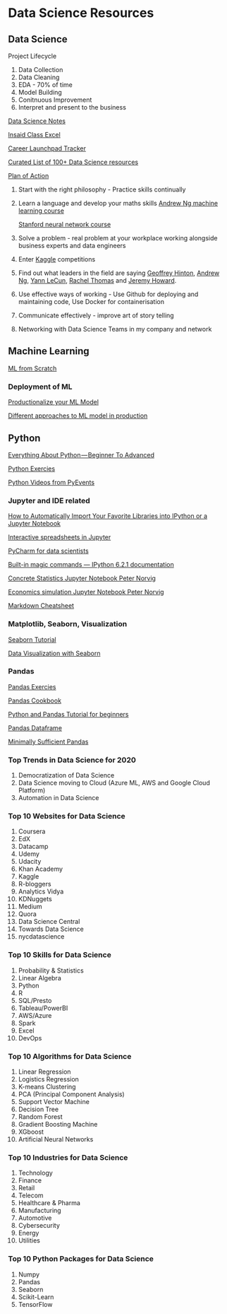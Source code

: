 # Data Science Resources


## Data Science

Project Lifecycle
1. Data Collection
2. Data Cleaning
3. EDA - 70% of time
4. Model Building
5. Conitnuous Improvement
6. Interpret and present to the business

[Data Science Notes](https://docs.google.com/document/d/18BRJIHJzXxESGigcNBnb2YpwLeHt7CnxEVyKsGcR7kk/edit#)

[Insaid Class Excel](https://docs.google.com/spreadsheets/d/12fgUtQ9_5_bMxkN40XBy6bPw7-gBM5NhbzLUj_CsDsY/edit?usp=sharing)

[Career Launchpad Tracker](https://docs.google.com/spreadsheets/d/1WfTK6aGdxQX_zPQ0M5jZubNBFgGt6Gx5MvjlGl-rnqo/edit#gid=1699438630)

[Curated List of 100+ Data Science resources](https://medium.com/@neuralnets/curated-list-of-100-data-science-resources-for-practitioners-3c0510ed47a3?)


[Plan of Action](https://towardsdatascience.com/from-data-analyst-to-data-scientist-f67a724ea265)

1. Start with the right philosophy - Practice skills continually
2. Learn a language and develop your maths skills [Andrew Ng machine
            learning course](https://www.coursera.org/learn/machine-learning)
   
   [Stanford neural network course](http://cs231n.stanford.edu/)
3. Solve a problem - real problem at your workplace working alongside business experts and data engineers
4.  Enter [Kaggle](https://www.kaggle.com/) competitions
5. Find out what leaders in the field are saying
   [Geoffrey Hinton](https://en.wikipedia.org/wiki/Geoffrey_Hinton),
   [Andrew Ng](http://www.andrewng.org/),
   [Yann LeCun](http://yann.lecun.com/),
   [Rachel Thomas](https://www.usfca.edu/arts-sciences/faculty/rachel-thomas)
   and [Jeremy Howard](https://su.org/about/faculty/jeremy-howard/).
6. Use effective ways of working - Use Github for deploying and
   maintaining code, Use Docker for containerisation
7. Communicate effectively - improve art of story telling
8. Networking with Data Science Teams in my company and network

## Machine Learning

[ML from Scratch](https://github.com/eriklindernoren/ML-From-Scratch)

### Deployment of ML

[Productionalize your ML Model](https://towardsdatascience.com/productionizing-your-machine-learning-model-221468b0726d)

[Different approaches to ML model in production](https://medium.com/analytics-and-data/overview-of-the-different-approaches-to-putting-machinelearning-ml-models-in-production-c699b34abf86)

## Python

[Everything About Python — Beginner To Advanced](https://medium.com/fintechexplained/everything-about-python-from-beginner-to-advance-level-227d52ef32d2)

[Python Exercies](https://www.w3resource.com/python-exercises/)

[Python Videos from PyEvents](https://pyvideo.org)


### Jupyter and IDE related

[How to Automatically Import Your Favorite Libraries into IPython or a Jupyter Notebook](https://towardsdatascience.com/how-to-automatically-import-your-favorite-libraries-into-ipython-or-a-jupyter-notebook-9c69d89aa343)

[Interactive spreadsheets in Jupyter](https://towardsdatascience.com/interactive-spreadsheets-in-jupyter-32ab6ec0f4ff)

[PyCharm for data scientists](https://www.kdnuggets.com/2019/05/pycharm-data-scientists.html)

[Built-in magic commands — IPython 6.2.1 documentation](http://ipython.readthedocs.io/en/stable/interactive/magics.html)</dt>

[Concrete Statistics Jupyter Notebook Peter Norvig](http://nbviewer.jupyter.org/url/norvig.com/ipython/Probability.ipynb)</dt>

[Economics simulation Jupyter Notebook Peter Norvig](http://nbviewer.jupyter.org/url/norvig.com/ipython/Economics.ipynb)</dt>

[Markdown Cheatsheet](https://github.com/adam-p/markdown-here/wiki/Markdown-Cheatsheet)</dt>
 

### Matplotlib, Seaborn, Visualization

[Seaborn Tutorial](https://github.com/clair513/Seaborn-Tutorial)

[Data Visualization with Seaborn](https://github.com/neerjad/DataVisualization)
 


### Pandas

[Pandas Exercies](https://github.com/guipsamora/pandas_exercises)

[Pandas Cookbook](https://github.com/jvns/pandas-cookbook)

[Python and Pandas Tutorial for beginners](https://www.learndatasci.com/tutorials/python-pandas-tutorial-complete-introduction-for-beginners)

[Pandas Dataframe](https://data-flair.training/blogs/pandas-dataframe/)

[Minimally Sufficient Pandas](https://medium.com/dunder-data/minimally-sufficient-pandas-a8e67f2a2428)


### Top Trends in Data Science for 2020
1. Democratization of Data Science
2. Data Science moving to Cloud (Azure ML, AWS and Google Cloud Platform)
3. Automation in Data Science


### Top 10 Websites for Data Science

1. Coursera
2. EdX
3. Datacamp
4. Udemy
5. Udacity
6. Khan Academy
7. Kaggle 
8. R-bloggers
9. Analytics Vidya
10. KDNuggets
11. Medium
12. Quora
13. Data Science Central
14. Towards Data Science
15. nycdatascience


### Top 10 Skills for Data Science

1. Probability & Statistics 
2. Linear Algebra
3. Python
4. R
5. SQL/Presto
6. Tableau/PowerBI
7. AWS/Azure
8. Spark
9. Excel
10. DevOps

### Top 10 Algorithms for Data Science

1. Linear Regression
2. Logistics Regression
3. K-means Clustering
4. PCA (Principal Component Analysis)
5. Support Vector Machine
6. Decision Tree
7. Random Forest
8. Gradient Boosting Machine
9. XGboost
10. Artificial Neural Networks

### Top 10 Industries for Data Science

1. Technology 
2. Finance
3. Retail
4. Telecom
5. Healthcare & Pharma
6. Manufacturing 
7. Automotive
8. Cybersecurity 
9. Energy
10. Utilities



### Top 10 Python Packages for Data Science

1. Numpy
2. Pandas
3. Seaborn
4. Scikit-Learn
5. TensorFlow